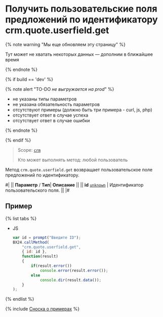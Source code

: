 # Получить пользовательские поля предложений по идентификатору crm.quote.userfield.get

{% note warning "Мы еще обновляем эту страницу" %}

Тут может не хватать некоторых данных — дополним в ближайшее время

{% endnote %}

{% if build == 'dev' %}

{% note alert "TO-DO _не выгружается на prod_" %}

- не указаны типы параметров
- не указана обязательность параметров
- отсутствуют примеры (должно быть три примера - curl, js, php)
- отсутствует ответ в случае успеха
- отсутствует ответ в случае ошибки

{% endnote %}

{% endif %}

> Scope: [`crm`](../../../scopes/permissions.md)
>
> Кто может выполнять метод: любой пользователь

Метод `crm.quote.userfield.get` возвращает пользовательское поле предложений по идентификатору.

#|
||  **Параметр** / **Тип**| **Описание** ||
|| **id**
[`unknown`](../../../data-types.md) | Идентификатор пользовательского поля. ||
|#

## Пример

{% list tabs %}

- JS
  
    ```js
    var id = prompt("Введите ID");        
    BX24.callMethod(
        "crm.quote.userfield.get",
        { id: id },
        function(result)
        {
            if(result.error())
                console.error(result.error());
            else
                console.dir(result.data());
        }
    );
    ```

{% endlist %}

{% include [Сноска о примерах](../../../../_includes/examples.md) %}